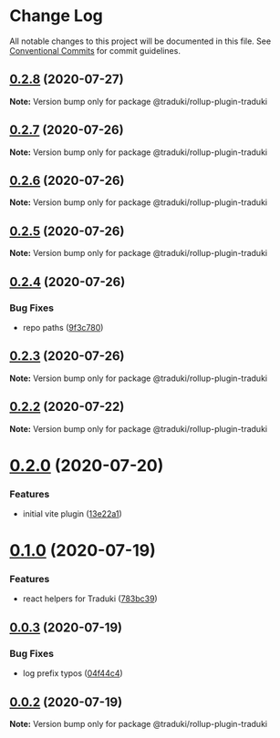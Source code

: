 # Change Log

All notable changes to this project will be documented in this file.
See [Conventional Commits](https://conventionalcommits.org) for commit guidelines.

## [0.2.8](https://github.com/havelaer/traduki/compare/v0.2.7...v0.2.8) (2020-07-27)

**Note:** Version bump only for package @traduki/rollup-plugin-traduki





## [0.2.7](https://github.com/havelaer/traduki/compare/v0.2.6...v0.2.7) (2020-07-26)

**Note:** Version bump only for package @traduki/rollup-plugin-traduki





## [0.2.6](https://github.com/havelaer/traduki/compare/v0.2.5...v0.2.6) (2020-07-26)

**Note:** Version bump only for package @traduki/rollup-plugin-traduki





## [0.2.5](https://github.com/havelaer/traduki/compare/v0.2.4...v0.2.5) (2020-07-26)

**Note:** Version bump only for package @traduki/rollup-plugin-traduki





## [0.2.4](https://github.com/havelaer/traduki/compare/v0.2.3...v0.2.4) (2020-07-26)


### Bug Fixes

* repo paths ([9f3c780](https://github.com/havelaer/traduki/commit/9f3c7801933e2f60f01387917f3f29f845559ef1))





## [0.2.3](https://github.com/havelaer/traduki/compare/v0.2.2...v0.2.3) (2020-07-26)

**Note:** Version bump only for package @traduki/rollup-plugin-traduki





## [0.2.2](https://github.com/havelaer/traduki/compare/v0.2.1...v0.2.2) (2020-07-22)

**Note:** Version bump only for package @traduki/rollup-plugin-traduki





# [0.2.0](https://github.com/havelaer/traduki/compare/v0.1.0...v0.2.0) (2020-07-20)


### Features

* initial vite plugin ([13e22a1](https://github.com/havelaer/traduki/commit/13e22a15a9483e15dff79c29156ca5a2c7e67cb6))





# [0.1.0](https://github.com/havelaer/traduki/compare/v0.0.3...v0.1.0) (2020-07-19)


### Features

* react helpers for Traduki ([783bc39](https://github.com/havelaer/traduki/commit/783bc39dd56eb1abba600046bce875f607ed8def))





## [0.0.3](https://github.com/havelaer/traduki/compare/v0.0.2...v0.0.3) (2020-07-19)


### Bug Fixes

* log prefix typos ([04f44c4](https://github.com/havelaer/traduki/commit/04f44c4476fd67adedb7eac73c0491999dd2fda4))





## [0.0.2](https://github.com/havelaer/traduki/compare/v0.0.1...v0.0.2) (2020-07-19)

**Note:** Version bump only for package @traduki/rollup-plugin-traduki
